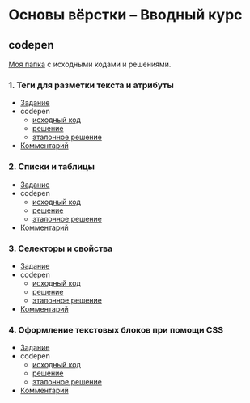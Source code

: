 # Основы вёрстки – Вводный курс

## codepen
[Моя папка](https://codepen.io/collection/eYNVGy) с исходными кодами и решениями.

### 1. Теги для разметки текста и атрибуты
- [Задание](/tags-1-task/)
- codepen
  - [исходный код](https://codepen.io/Oleg-Yanke/pen/KwKbVXe)
  - [решение](https://codepen.io/Oleg-Yanke/pen/PwoXZQj)
  - [эталонное решение](https://codepen.io/Oleg-Yanke/pen/gbbqxRv)
- [Комментарий](/tags-2-reference/)

### 2. Списки и таблицы
- [Задание](./lists-1-task/)
- codepen
  - [исходный код](https://codepen.io/Oleg-Yanke/pen/XJWoodP)
  - [решение](https://codepen.io/Oleg-Yanke/pen/XJWooKP)
  - [эталонное решение](https://codepen.io/Oleg-Yanke/pen/ZYYwJxE)
- [Комментарий](./lists-2-reference/)

### 3. Селекторы и свойства
- [Задание](./selectors-1-task/)
- codepen
  - [исходный код](https://codepen.io/Oleg-Yanke/pen/EaxMyVg)
  - [решение](https://codepen.io/Oleg-Yanke/pen/WbNmxxB)
  - [эталонное решение](https://codepen.io/Oleg-Yanke/pen/myyvMxX)
- [Комментарий](./selectors-2-reference/)

### 4. Оформление текстовых блоков при помощи CSS
- [Задание](./text-1-task/)
- codepen
  - [исходный код](https://codepen.io/Oleg-Yanke/pen/XJWGKaN)
  - [решение](https://codepen.io/Oleg-Yanke/pen/wBvOWqZ)
  - [эталонное решение](https://codepen.io/Oleg-Yanke/pen/qEEgXYR)
- [Комментарий](./text-2-reference/)
